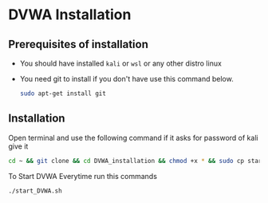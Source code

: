 # DVWA Installation

## Prerequisites of installation

- You should have installed `kali` or `wsl` or any other distro linux
- You need git to install if you don't have use this command below.

    ```bash  
    sudo apt-get install git
    ```

## Installation

Open terminal and use the following command if it asks for password of kali give it

```bash  
cd ~ && git clone && cd DVWA_installation && chmod +x * && sudo cp start_DVWA.sh /bin/ && cd .. && 
```

To Start DVWA Everytime run this commands

```bash  
./start_DVWA.sh
```
